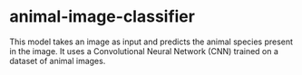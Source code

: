 # animal-image-classifier
This model takes an image as input and predicts the animal species present in the image.  It uses a Convolutional Neural Network (CNN) trained on a dataset of animal images.

